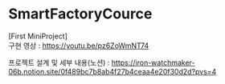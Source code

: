 # SmartFactoryCource

[First MiniProject]<br>
구현 영상
: https://youtu.be/pz6ZoWmNT74

프로젝트 설계 및 세부 내용(노션)
: https://iron-watchmaker-06b.notion.site/0f489bc7b8ab4f27b4ceaa4e20f30d2d?pvs=4 
